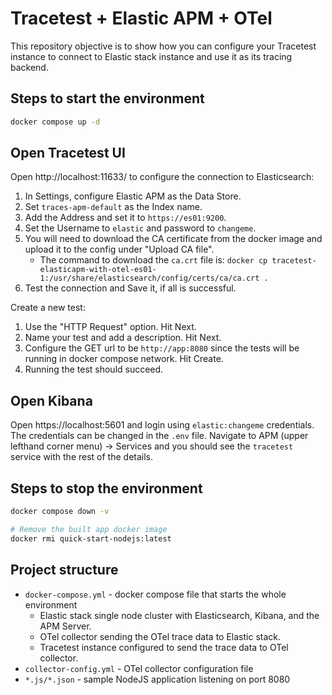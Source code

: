 # Tracetest + Elastic APM + OTel

This repository objective is to show how you can configure your Tracetest instance to connect to Elastic stack instance and use it as its tracing backend.

## Steps to start the environment
```bash
docker compose up -d
```

## Open Tracetest UI
Open http://localhost:11633/ to configure the connection to Elasticsearch:
1. In Settings, configure Elastic APM as the Data Store.
2. Set `traces-apm-default` as the Index name.
3. Add the Address and set it to `https://es01:9200`.
4. Set the Username to `elastic` and password to `changeme`.
5. You will need to download the CA certificate from the docker image and upload it to the config under "Upload CA file".
    * The command to download the `ca.crt` file is:
    `docker cp tracetest-elasticapm-with-otel-es01-1:/usr/share/elasticsearch/config/certs/ca/ca.crt .`
6. Test the connection and Save it, if all is successful.

Create a new test:
1. Use the "HTTP Request" option. Hit Next.
2. Name your test and add a description. Hit Next.
3. Configure the GET url to be `http://app:8080` since the tests will be running in docker compose network. Hit Create.
4. Running the test should succeed.


## Open Kibana
Open https://localhost:5601 and login using `elastic:changeme` credentials. The credentials can be changed in the `.env` file. Navigate to APM (upper lefthand corner menu) -> Services and you should see the `tracetest` service with the rest of the details.

## Steps to stop the environment
```bash
docker compose down -v

# Remove the built app docker image
docker rmi quick-start-nodejs:latest
```

## Project structure
* `docker-compose.yml` - docker compose file that starts the whole environment
    * Elastic stack single node cluster with Elasticsearch, Kibana, and the APM Server.
    * OTel collector sending the OTel trace data to Elastic stack.
    * Tracetest instance configured to send the trace data to OTel collector.
* `collector-config.yml` - OTel collector configuration file
* `*.js/*.json` - sample NodeJS application listening on port 8080
